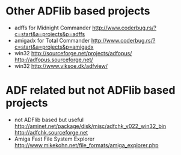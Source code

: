 # Other ADFlib based projects #

  * adffs for Midnight Commander http://www.coderbug.rs/?c=start&a=projects&p=adffs
  * amigadx for Total Commander http://www.coderbug.rs/?c=start&a=projects&p=amigadx
  * win32  http://sourceforge.net/projects/adfopus/ http://adfopus.sourceforge.net/
  * win32 http://www.viksoe.dk/adfview/

# ADF related but not  ADFlib based projects #

  * not ADFlib based but useful http://aminet.net/package/disk/misc/adfchk_v022_win32_bin http://adfchk.sourceforge.net
  * Amiga Fast File System Explorer http://www.mikekohn.net/file_formats/amiga_explorer.php
